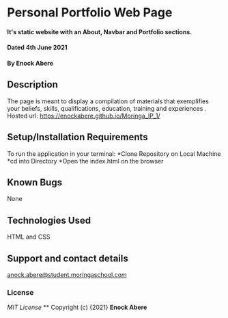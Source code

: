 # Personal Portfolio Web Page
#### It's static website with an About, Navbar and Portfolio sections.
#### Dated 4th June 2021
#### By **Enock Abere**
## Description
The page is meant to display a compilation of materials that exemplifies your beliefs, skills, qualifications, education, training and experiences .
Hosted url: https://enockabere.github.io/Moringa_IP_1/
## Setup/Installation Requirements
To run the application in your terminal:
*Clone Repository on Local Machine
*cd into Directory
*Open the index.html on the browser
## Known Bugs
None 
## Technologies Used
HTML and CSS
## Support and contact details
anock.abere@student.moringaschool.com
### License
*MIT License*
**
Copyright (c) {2021} **Enock Abere**
